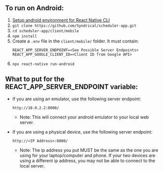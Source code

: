## To run on Android:

1. [Setup android environment for React Native CLI](https://facebook.github.io/react-native/docs/getting-started) 
2. `git clone https://github.com/Syndrical/scheduler-app.git`
3. `cd scheduler-app/client/mobile`
4. `npm install`
5. Create a `.env` file in the `client/mobile/` folder.  It must contain:
    ```
    REACT_APP_SERVER_ENDPOINT=<See Possible Server Endpoints>
    REACT_APP_GOOGLE_CLIENT_ID=<Client ID from Google API>
    ```
6. `npx react-native run-android`

## What to put for the REACT_APP_SERVER_ENDPOINT variable:
* If you are using an emulator, use the following server endpoint:

  `http://10.0.2.2:8000/`
  
  * Note: This will connect your android emulator to your local web server.
 
* If you are using a physical device, use the following server endpoint:

  `http://<IP Address>:8000/`
  
  * Note:  The ip address you put MUST be the same as the one you are using for your laptop/computer and phone.  If your two devices are using a different ip address, you may not be able to connect to the local server.  
